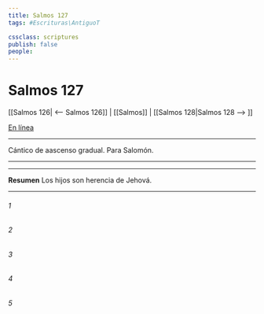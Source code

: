 ```yaml
---
title: Salmos 127
tags: #Escrituras\AntiguoT

cssclass: scriptures
publish: false
people:
---
```


# Salmos 127
[[Salmos 126| <-- Salmos 126]] | [[Salmos]] | [[Salmos 128|Salmos 128 --> ]]

[En línea](https://churchofjesuschrist.org/study/scriptures/ot/ps/127?lang=spa)

---
Cántico de aascenso gradual. Para Salomón.

---

---
__Resumen__
Los hijos son herencia de Jehová.

---
###### 1 


###### 2 


###### 3 


###### 4 


###### 5 


